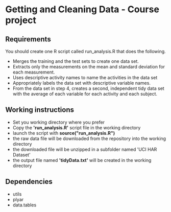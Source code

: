 # Getting and Cleaning Data - Course project

## Requirements

You should create one R script called run_analysis.R that does the following. 
* Merges the training and the test sets to create one data set.
* Extracts only the measurements on the mean and standard deviation for each measurement.
* Uses descriptive activity names to name the activities in the data set
* Appropriately labels the data set with descriptive variable names. 
* From the data set in step 4, creates a second, independent tidy data set with the average of each variable for each activity and each subject.

## Working instructions

* Set you working directory where you prefer
* Copy the __'run_analysis.R'__ script file in the working directory
* launch the script with __source("run_analysis.R")__
* the raw data file will be downloaded from the repository into the working directory
* the downloaded file will be unzipped in a subfolder named 'UCI HAR Dataset'
* the output file named __'tidyData.txt'__ will be created in the working directory

## Dependencies
* utils
* plyar
* data.tables


